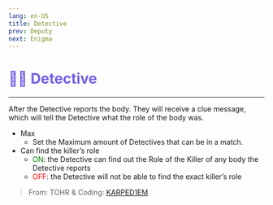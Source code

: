 ```yaml
---
lang: en-US
title: Detective
prev: Deputy
next: Enigma
---
```


# <font color="#7160e8">🕵️‍♂️ <b>Detective</b></font> <Badge text="Support" type="tip" vertical="middle"/>

***

After the Detective reports the body. They will receive a clue message, which will tell the Detective what the role of the body was.

- Max
  - Set the Maximum amount of Detectives that can be in a match.
- Can find the killer’s role
  - <font color=green>ON</font>: the Detective can find out the Role of the Killer of any body the Detective reports
  - <font color=red>OFF</font>: the Detective will not be able to find the exact killer’s role

> From: TOHR & Coding: [KARPED1EM](https://github.com/KARPED1EM)
